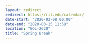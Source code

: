 ```yaml
---
layout: redirect
redirect: https://rit.edu/calendar/
date-start: "2020-03-08 00:00"
date-end: "2020-03-15 11:59"
location: "GOL-2620"
title: "Spring Break"
---
```

